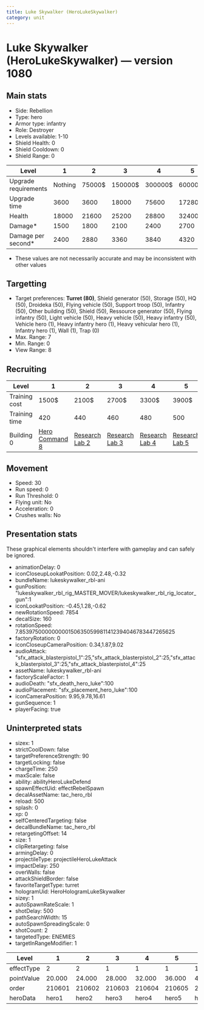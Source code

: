 ```yaml
---
title: Luke Skywalker (HeroLukeSkywalker)
category: unit
---
```


# Luke Skywalker (HeroLukeSkywalker) — version 1080

## Main stats

  * Side: Rebellion
  * Type: hero
  * Armor type: infantry
  * Role: Destroyer
  * Levels available: 1-10
  * Shield Health: 0
  * Shield Cooldown: 0
  * Shield Range: 0

|Level               |1      |2     |3      |4      |5      |6      |7       |8       |9       |10      |
|--------------------|-------|------|-------|-------|-------|-------|--------|--------|--------|--------|
|Upgrade requirements|Nothing|75000$|150000$|300000$|600000$|900000$|1050000$|1200000$|3200000$|4800000$|
|Upgrade time        |3600   |3600  |18000  |75600  |172800 |345600 |518400  |777600  |1036800 |1209600 |
|Health              |18000  |21600 |25200  |28800  |32400  |36000  |39600   |43200   |46800   |54000   |
|Damage*             |1500   |1800  |2100   |2400   |2700   |3000   |3300    |3600    |3900    |4500    |
|Damage per second*  |2400   |2880  |3360   |3840   |4320   |4800   |5280    |5760    |6240    |7200    |

* These values are not necessarily accurate and may be inconsistent with other values

## Targetting

  * Target preferences: **Turret (80)**, Shield generator (50), Storage (50), HQ (50), Droideka (50), Flying vehicle (50), Support troop (50), Infantry (50), Other building (50), Shield (50), Ressource generator (50), Flying infantry (50), Light vehicle (50), Heavy vehicle (50), Heavy infantry (50), Vehicle hero (1), Heavy infantry hero (1), Heavy vehicular hero (1), Infantry hero (1), Wall (1), Trap (0)
  * Max. Range: 7
  * Min. Range: 0
  * View Range: 8

## Recruiting

|Level        |1                                          |2                                     |3                                     |4                                     |5                                     |6                                     |7                                     |8                                     |9                                     |10                                     |
|-------------|-------------------------------------------|--------------------------------------|--------------------------------------|--------------------------------------|--------------------------------------|--------------------------------------|--------------------------------------|--------------------------------------|--------------------------------------|---------------------------------------|
|Training cost|1500$                                      |2100$                                 |2700$                                 |3300$                                 |3900$                                 |4500$                                 |5100$                                 |5700$                                 |6300$                                 |6900$                                  |
|Training time|420                                        |440                                   |460                                   |480                                   |500                                   |520                                   |540                                   |560                                   |580                                   |600                                    |
|Building 0   |[Hero Command 8](rebelTacticalCommand.html)|[Research Lab 2](rebelOffenseLab.html)|[Research Lab 3](rebelOffenseLab.html)|[Research Lab 4](rebelOffenseLab.html)|[Research Lab 5](rebelOffenseLab.html)|[Research Lab 6](rebelOffenseLab.html)|[Research Lab 7](rebelOffenseLab.html)|[Research Lab 8](rebelOffenseLab.html)|[Research Lab 9](rebelOffenseLab.html)|[Research Lab 10](rebelOffenseLab.html)|

## Movement

  * Speed: 30
  * Run speed: 0
  * Run Threshold: 0
  * Flying unit: No
  * Acceleration: 0
  * Crushes walls: No

## Presentation stats

These graphical elements shouldn't interfere with gameplay and can safely be ignored.

  * animationDelay: 0
  * iconCloseupLookatPosition: 0.02,2.48,-0.32
  * bundleName: lukeskywalker_rbl-ani
  * gunPosition: "lukeskywalker_rbl_rig_MASTER_MOVER/lukeskywalker_rbl_rig_locator_gun":1
  * iconLookatPosition: -0.45,1.28,-0.62
  * newRotationSpeed: 7854
  * decalSize: 160
  * rotationSpeed: 7.8539750000000001506350599811412394046783447265625
  * factoryRotation: 0
  * iconCloseupCameraPosition: 0.34,1.87,9.02
  * audioAttack: "sfx_attack_blasterpistol_1":25,"sfx_attack_blasterpistol_2":25,"sfx_attack_blasterpistol_3":25,"sfx_attack_blasterpistol_4":25
  * assetName: lukeskywalker_rbl-ani
  * factoryScaleFactor: 1
  * audioDeath: "sfx_death_hero_luke":100
  * audioPlacement: "sfx_placement_hero_luke":100
  * iconCameraPosition: 9.95,9.78,16.61
  * gunSequence: 1
  * playerFacing: true

## Uninterpreted stats

  * sizex: 1
  * strictCoolDown: false
  * targetPreferenceStrength: 90
  * targetLocking: false
  * chargeTime: 250
  * maxScale: false
  * ability: abilityHeroLukeDefend
  * spawnEffectUid: effectRebelSpawn
  * decalAssetName: tac_hero_rbl
  * reload: 500
  * splash: 0
  * xp: 0
  * selfCenteredTargeting: false
  * decalBundleName: tac_hero_rbl
  * retargetingOffset: 14
  * size: 1
  * clipRetargeting: false
  * armingDelay: 0
  * projectileType: projectileHeroLukeAttack
  * impactDelay: 250
  * overWalls: false
  * attackShieldBorder: false
  * favoriteTargetType: turret
  * hologramUid: HeroHologramLukeSkywalker
  * sizey: 1
  * autoSpawnRateScale: 1
  * shotDelay: 500
  * pathSearchWidth: 15
  * autoSpawnSpreadingScale: 0
  * shotCount: 2
  * targetedType: ENEMIES
  * targetInRangeModifier: 1

|Level     |1     |2     |3     |4     |5     |6     |7     |8     |9     |10    |
|----------|------|------|------|------|------|------|------|------|------|------|
|effectType|2     |2     |1     |1     |1     |1     |1     |1     |1     |1     |
|pointValue|20.000|24.000|28.000|32.000|36.000|40.000|44.000|48.000|52.000|60.000|
|order     |210601|210602|210603|210604|210605|210606|210607|210608|210609|210610|
|heroData  |hero1 |hero2 |hero3 |hero4 |hero5 |hero6 |hero7 |hero8 |hero9 |hero10|

